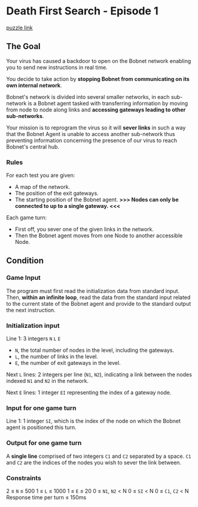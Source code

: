 # Death First Search - Episode 1
[puzzle link](https://www.codingame.com/training/medium/death-first-search-episode-1)

## The Goal
Your virus has caused a backdoor to open on the Bobnet network enabling you to send new instructions in real time.

You decide to take action by **stopping Bobnet from communicating on its own internal network**.

Bobnet's network is divided into several smaller networks, in each sub-network is a Bobnet agent tasked with transferring information by moving from node to node along links and **accessing gateways leading to other sub-networks**.

Your mission is to reprogram the virus so it will **sever links** in such a way that the Bobnet Agent is unable to access another sub-network thus preventing information concerning the presence of our virus to reach Bobnet's central hub.

### Rules
For each test you are given:
* A map of the network.
* The position of the exit gateways.
* The starting position of the Bobnet agent.
**>>> Nodes can only be connected to up to a single gateway. <<<**

Each game turn:
* First off, you sever one of the given links in the network.
* Then the Bobnet agent moves from one Node to another accessible Node.

## Condition
### Game Input
The program must first read the initialization data from standard input. Then, **within an infinite loop**, read the data from the standard input related to the current state of the Bobnet agent and provide to the standard output the next instruction.

### Initialization input
Line 1: 3 integers `N` `L` `E`
- `N`, the total number of nodes in the level, including the gateways.
- `L`, the number of links in the level.
- `E`, the number of exit gateways in the level.

Next `L` lines: 2 integers per line (`N1`, `N2`), indicating a link between the nodes indexed `N1` and `N2` in the network.

Next `E` lines: 1 integer `EI` representing the index of a gateway node.

### Input for one game turn
Line 1: 1 integer `SI`, which is the index of the node on which the Bobnet agent is positioned this turn.

### Output for one game turn
A **single line** comprised of two integers `C1` and `C2` separated by a space. `C1` and `C2` are the indices of the nodes you wish to sever the link between.

### Constraints
2 ≤ `N` ≤ 500
1 ≤ `L` ≤ 1000
1 ≤ `E` ≤ 20
0 ≤ `N1`, `N2` < N
0 ≤ `SI` < N
0 ≤ `C1`, `C2` < N
Response time per turn ≤ 150ms
